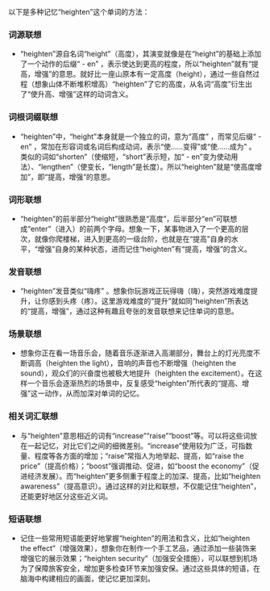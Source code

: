 以下是多种记忆“heighten”这个单词的方法：

### 词源联想
 - “heighten”源自名词“height”（高度），其演变就像是在“height”的基础上添加了一个动作的后缀“ - en” ，表示使达到更高的程度，所以“heighten”就有“提高，增强”的意思。就好比一座山原本有一定高度（height），通过一些自然过程（想象山体不断堆积增高）“heighten”了它的高度，从名词“高度”衍生出了“使升高、增强”这样的动词含义。

### 词根词缀联想
 - “heighten”中，“height”本身就是一个独立的词，意为“高度” ，而常见后缀“ - en” ，常加在形容词或名词后构成动词，表示“使……变得”或“使……成为” 。类似的词如“shorten”（使缩短，“short”表示短，加“ - en”变为使动用法）、“lengthen”（使变长，“length”是长度）。所以“heighten”就是“使高度增加”，即“提高，增强”的意思。 

### 词形联想
 - “heighten”的前半部分“height”很熟悉是“高度”，后半部分“en”可联想成“enter”（进入）的前两个字母。想象一下，某事物进入了一个更高的层次，就像你爬楼梯，进入到更高的一级台阶，也就是在“提高”自身的水平，“增强”自身的某种状态，进而记住“heighten”有“提高，增强”的含义。 

### 发音联想
 - “heighten”发音类似“嗨疼” 。想象你玩游戏正玩得嗨（嗨），突然游戏难度提升，让你感到头疼（疼）。这里游戏难度的“提升”就如同“heighten”所表达的“提高，增强”，通过这种有趣且夸张的发音联想来记住单词的意思。 

### 场景联想
 - 想象你正在看一场音乐会，随着音乐逐渐进入高潮部分，舞台上的灯光亮度不断调高（heighten the light），音响的声音也不断增强（heighten the sound），观众们的兴奋度也被极大地提升（heighten the excitement）。在这样一个音乐会逐渐热烈的场景中，反复感受“heighten”所代表的“提高、增强”这一动作，从而加深对单词的记忆。 

### 相关词汇联想
 - 与“heighten”意思相近的词有“increase”“raise”“boost”等。可以将这些词放在一起记忆，对比它们之间的细微差别。“increase”使用较为广泛，可指数量、程度等各方面的增加；“raise”常指人为地举起、提高，如“raise the price”（提高价格）；“boost”强调推动、促进，如“boost the economy”（促进经济发展）。而“heighten”更多侧重于程度上的加深、提高，比如“heighten awareness”（提高意识）。通过这样的对比和联想，不仅能记住“heighten”，还能更好地区分这些近义词。 

### 短语联想
 - 记住一些常用短语能更好地掌握“heighten”的用法和含义，比如“heighten the effect”（增强效果），想象你在制作一个手工艺品，通过添加一些装饰来增强它的展示效果；“heighten security”（加强安全措施），可以联想到机场为了保障旅客安全，增加更多检查环节来加强安保。通过这些具体的短语，在脑海中构建相应的画面，使记忆更加深刻。 